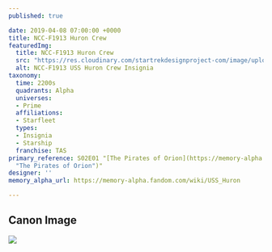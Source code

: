 ```yaml
---
published: true

date: 2019-04-08 07:00:00 +0000
title: NCC-F1913 Huron Crew
featuredImg:
  title: NCC-F1913 Huron Crew
  src: "https://res.cloudinary.com/startrekdesignproject-com/image/upload/v1554861988/NCC-F1913Huron.png"
  alt: NCC-F1913 USS Huron Crew Insignia
taxonomy:
  time: 2200s
  quadrants: Alpha
  universes:
  - Prime
  affiliations:
  - Starfleet
  types:
  - Insignia
  - Starship
  franchise: TAS
primary_reference: S02E01 "[The Pirates of Orion](https://memory-alpha.fandom.com/wiki/The_Pirates_of_Orion
  "The Pirates of Orion")"
designer: ''
memory_alpha_url: https://memory-alpha.fandom.com/wiki/USS_Huron

---
```

## Canon Image

![](https://res.cloudinary.com/startrekdesignproject-com/image/upload/v1554757019/NCC-F1913Huron1.jpg)
